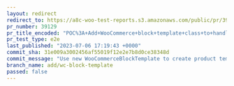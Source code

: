 ```yaml
---
layout: redirect
redirect_to: https://a8c-woo-test-reports.s3.amazonaws.com/public/pr/39129/e2e/index.html
pr_number: 39129
pr_title_encoded: "POC%3A+Add+WooCommerce+block+template+class+to+handle+extensibility"
pr_test_type: e2e
last_published: "2023-07-06 17:19:43 +0000"
commit_sha: 31e009a3002456af55019f12e2e7b8d0ce38348d
commit_message: "Use new WooCommerceBlockTemplate to create product templates"
branch_name: add/wc-block-template
passed: false
---
```

